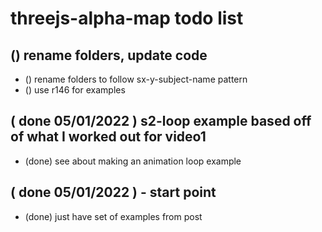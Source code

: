 # threejs-alpha-map todo list

## () rename folders, update code
* () rename folders to follow sx-y-subject-name pattern
* () use r146 for examples

## ( done 05/01/2022 ) s2-loop example based off of what I worked out for video1
* (done) see about making an animation loop example

## ( done 05/01/2022 ) - start point
* (done) just have set of examples from post
